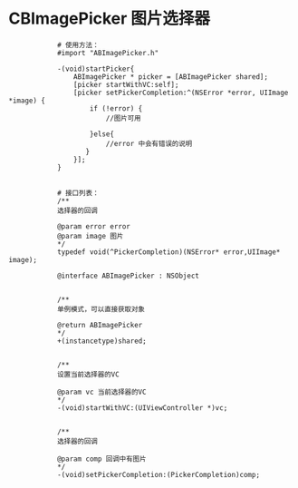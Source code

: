 # CBImagePicker 图片选择器

				# 使用方法：
				#import "ABImagePicker.h"

				-(void)startPicker{
    				ABImagePicker * picker = [ABImagePicker shared];
				    [picker startWithVC:self];
				    [picker setPickerCompletion:^(NSError *error, UIImage *image) {
				        if (!error) {
				        	//图片可用
				        	
				        }else{
				            //error 中会有错误的说明
 				       }
				    }];
				}


				# 接口列表：
				/**
 				选择器的回调

 				@param error error
 				@param image 图片
 				*/
				typedef void(^PickerCompletion)(NSError* error,UIImage* image);

				@interface ABImagePicker : NSObject


				/**
 				单例模式，可以直接获取对象

 				@return ABImagePicker
 				*/
				+(instancetype)shared;


				/**
 				设置当前选择器的VC

 				@param vc 当前选择器的VC
 				*/
				-(void)startWithVC:(UIViewController *)vc;


				/**
 				选择器的回调

 				@param comp 回调中有图片
 				*/
				-(void)setPickerCompletion:(PickerCompletion)comp;
